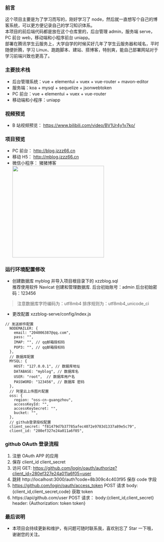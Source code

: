 ### 前言

这个项目主要是为了学习而写的，刚好学习了 node，然后就一直想写个自己的博客系统，可以更方便记录自己的学习知识体系。  
本项目的前后端代码都是放在这个仓库里的，后台管理 admin，服务端 serve，PC 前台 web，移动端和小程序前台 uniapp。  
部署在腾讯学生云服务上，大学自学的时候买好几年了学生云服务器和域名，平时随便折腾，学习 Linux、跑跑脚本、建站、搭博客，特别爽，能自己部署网站对于学习前端兴致也更高了。

### 主要技术栈

- 后台管理系统：vue + elementui + vuex + vue-router + mavon-editor
- 服务端：koa + mysql + sequelize + jsonwebtoken
- PC 前台：vue + elementui + vuex + vue-router
- 移动端和小程序：uniapp

### 视频预览

- B 站视频预览： https://www.bilibili.com/video/BV1Ur4y1v7ko/

### 项目预览

- PC 前台： http://blog.jzzz66.cn
- 移动 H5： http://mblog.jzzz66.cn
- 微信小程序： 猪猪博客  
  <img width="300" src="https://cdn.jzzz66.cn/weiblog.jpeg"/>

### 运行环境配置修改

- 创建数据库 myblog 并导入项目根目录下的 xzzblog.sql  
  推荐使用软件 Navicat 创建和管理数据库.
  后台初始账号：admin
  后台初始密码：123456

> 注意数据库字符编码为：utf8mb4 排序规则为：utf8mb4_unicode_ci

- 更改配置
  xzzblog-serve/config/index.js

```
// 发送邮件配置
  NODEMAILER: {
    email: "204006387@qq.com",
    pass: "",
    IMAP: "", // qq邮箱授权码
    POP3: "", // qq邮箱授权码
  },
  // 数据库配置
  MYSQL: {
    HOST: "127.0.0.1", // 数据库地址
    DATABASE: "myblog", // 数据库名
    USER: "root",  // 数据库用户名
    PASSWORD: "123456", // 数据库 密码
  },
  // 阿里云上传图片配置
  oss: {
    region: "oss-cn-guangzhou",
    accessKeyId: "",
    accessKeySecret: "",
    bucket: "",
  },
  // github登录授权配置
  client_secret: "f81479d7b37785afec4072e9783d1337a89e5c79",
  client_id: "280ef327e24a011a6f05",
```

### github OAuth 登录流程

1.  注册 OAuth APP 的应用
2.  保存 client_id client_secret
3.  访问 GET: https://github.com/login/oauth/authorize?client_id=280ef327e24a011a6f05=user
4.  跳转 http://localhost:3000/auth?code=8b309c4c403f95 保存 code 字段
5.  https://github.com/login/oauth/access_token POST 请求 body:{client_id,client_secret,code} 获取 token
6.  https://api/github.com/user POST 请求： body:{client_id,client_secret} header: {Authorization: token token}

### 最后说明

- 本项目会持续更新和维护，有问题可随时联系我，喜欢别忘了 Star 一下哦，谢谢您的关注。
